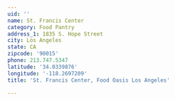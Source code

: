 ```yaml
---
uid: ''
name: St. Francis Center
category: Food Pantry
address_1: 1835 S. Hope Street
city: Los Angeles
state: CA
zipcode: '90015'
phone: 213.747.5347
latitude: '34.0339876'
longitude: '-118.2697209'
title: 'St. Francis Center, Food Oasis Los Angeles'

---
```

